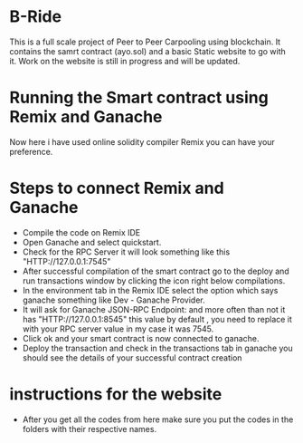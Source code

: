 # B-Ride
This is a full scale project of Peer to Peer Carpooling using blockchain.
It contains the samrt contract (ayo.sol) and a basic Static website to go with it.
Work on the website is still in progress and will be updated.

# Running the Smart contract using Remix and Ganache 
Now here i have used online solidity compiler Remix you can have your preference.
# Steps to connect Remix and Ganache 
* Compile the code on Remix IDE 
* Open Ganache and select quickstart.
* Check for the RPC Server it will look something like this "HTTP://127.0.0.1:7545"
* After successful compilation of the smart contract go to the deploy and run transactions window by clicking the icon right below compilations.
* In the environment tab in the Remix IDE select the option which says ganache something like Dev - Ganache Provider.
* It will ask for Ganache JSON-RPC Endpoint: and more often than not it has "HTTP://127.0.0.1:8545" this value by default , you need to replace it with your RPC server value in my case it was 7545.
* Click ok and your smart contract is now connected to ganache.
* Deploy the transaction and check in the transactions tab in ganache you should see the details of your successful contract creation 
# instructions for the website 
* After you get all the codes from here make sure you put the codes in the folders with their respective names.
